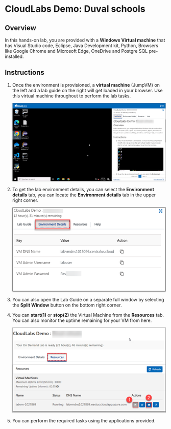 # CloudLabs Demo: Duval schools

## Overview
In this hands-on lab, you are provided with a **Windows Virtual machine** that has Visual Studio code, Eclipse, Java Development kit, Python, Browsers like Google Chrome and Microsoft Edge, OneDrive and Postgre SQL pre-installed.

## Instructions

1. Once the environment is provisioned, a **virtual machine** (JumpVM) on the left and a lab guide on the right will get loaded in your browser. Use this virtual machine throughout to perform the lab tasks.

   ![](images/vmandguide.png)

2. To get the lab environment details, you can select the **Environment details** tab, you can locate the **Environment details** tab in the upper right corner.
   
   ![](images/env-details.png)

3. You can also open the Lab Guide on a separate full window by selecting the **Split Window** button on the bottom right corner.
   
4. You can **start(1)** or **stop(2)** the Virtual Machine from the **Resources** tab. You can also monitor the uptime remaining for your VM from here.

   ![](images/resources.png)
    
5. You can perform the required tasks using the applications provided.

